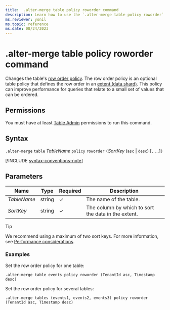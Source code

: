 ```yaml
---
title:  .alter-merge table policy roworder command
description: Learn how to use the `.alter-merge table policy roworder` command to change the table's row order policy.
ms.reviewer: yonil
ms.topic: reference
ms.date: 08/24/2023
---
```

# .alter-merge table policy roworder command

Changes the table's [row order policy](row-order-policy.md). The row order policy is an optional table policy that defines the row order in an [extent (data shard)](extents-overview.md). This policy can improve performance for queries that relate to a small set of values that can be ordered.

## Permissions

You must have at least [Table Admin](access-control/role-based-access-control.md) permissions to run this command.

## Syntax

`.alter-merge` `table` *TableName* `policy` `roworder` `(`*SortKey* (`asc` | `desc`) [`,` ...]`)`

[!INCLUDE [syntax-conventions-note](../../includes/syntax-conventions-note.md)]

## Parameters

|Name|Type|Required|Description|
|--|--|--|--|
|*TableName*|string|&check;|The name of the table.|
| *SortKey* |string | &check; | The column by which to sort the data in the extent.|

> [!TIP]
> We recommend using a maximum of two sort keys. For more information, see [Performance considerations](row-order-policy.md#performance-considerations).

### Examples

Set the row order policy for one table:

```kusto
.alter-merge table events policy roworder (TenantId asc, Timestamp desc)
```

Set the row order policy for several tables:

```kusto
.alter-merge tables (events1, events2, events3) policy roworder (TenantId asc, Timestamp desc)
```
